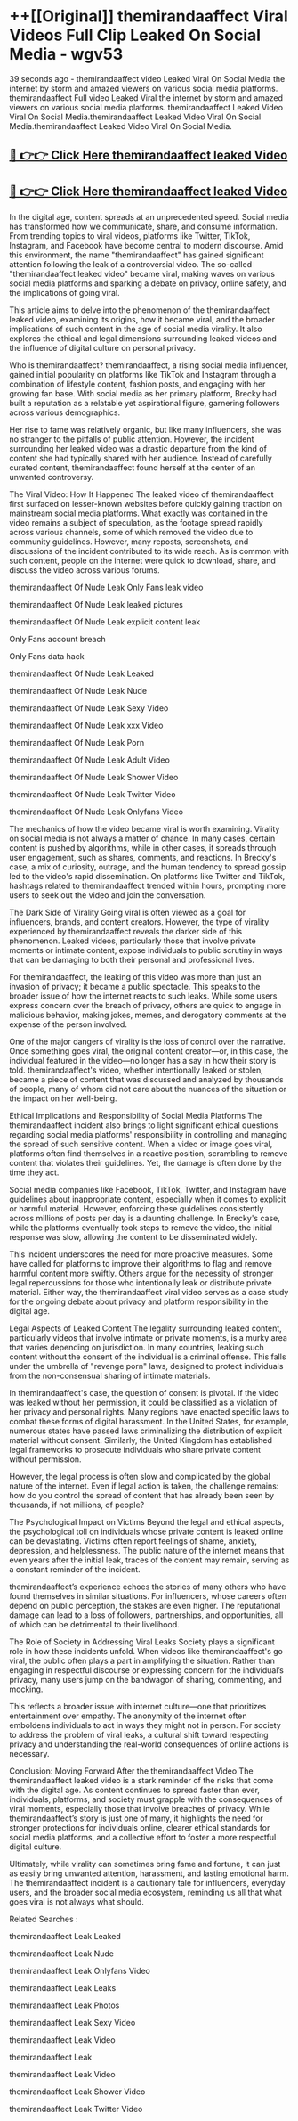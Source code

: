 # ++[[Original]] themirandaaffect Viral Videos Full Clip Leaked On Social Media - wgv53<br>

39 seconds ago - themirandaaffect video Leaked Viral On Social Media the internet by storm and amazed viewers on various social media platforms.
themirandaaffect Full video Leaked Viral the internet by storm and amazed viewers on various social media platforms. themirandaaffect Leaked Video Viral On Social Media.themirandaaffect Leaked Video Viral On Social Media.themirandaaffect Leaked Video Viral On Social Media.<br>


## [🔴 👉👉 Click Here themirandaaffect leaked Video ](https://onlyclips.site?title=themirandaaffect&ref=git)

## [🔴 👉👉 Click Here themirandaaffect leaked Video ](https://onlyclips.site?title=themirandaaffect&ref=git)

In the digital age, content spreads at an unprecedented speed. Social media has transformed how we communicate, share, and consume information. From trending topics to viral videos, platforms like Twitter, TikTok, Instagram, and Facebook have become central to modern discourse. Amid this environment, the name "themirandaaffect" has gained significant attention following the leak of a controversial video. The so-called "themirandaaffect leaked video" became viral, making waves on various social media platforms and sparking a debate on privacy, online safety, and the implications of going viral.

This article aims to delve into the phenomenon of the themirandaaffect leaked video, examining its origins, how it became viral, and the broader implications of such content in the age of social media virality. It also explores the ethical and legal dimensions surrounding leaked videos and the influence of digital culture on personal privacy.

Who is themirandaaffect?
themirandaaffect, a rising social media influencer, gained initial popularity on platforms like TikTok and Instagram through a combination of lifestyle content, fashion posts, and engaging with her growing fan base. With social media as her primary platform, Brecky had built a reputation as a relatable yet aspirational figure, garnering followers across various demographics.

Her rise to fame was relatively organic, but like many influencers, she was no stranger to the pitfalls of public attention. However, the incident surrounding her leaked video was a drastic departure from the kind of content she had typically shared with her audience. Instead of carefully curated content, themirandaaffect found herself at the center of an unwanted controversy.

The Viral Video: How It Happened
The leaked video of themirandaaffect first surfaced on lesser-known websites before quickly gaining traction on mainstream social media platforms. What exactly was contained in the video remains a subject of speculation, as the footage spread rapidly across various channels, some of which removed the video due to community guidelines. However, many reposts, screenshots, and discussions of the incident contributed to its wide reach. As is common with such content, people on the internet were quick to download, share, and discuss the video across various forums.

themirandaaffect Of Nude Leak Only Fans leak video

themirandaaffect Of Nude Leak leaked pictures

themirandaaffect Of Nude Leak explicit content leak

Only Fans account breach

Only Fans data hack

themirandaaffect Of Nude Leak Leaked

themirandaaffect Of Nude Leak Nude

themirandaaffect Of Nude Leak Sexy Video

themirandaaffect Of Nude Leak xxx Video

themirandaaffect Of Nude Leak Porn

themirandaaffect Of Nude Leak Adult Video

themirandaaffect Of Nude Leak Shower Video

themirandaaffect Of Nude Leak Twitter Video

themirandaaffect Of Nude Leak Onlyfans Video

The mechanics of how the video became viral is worth examining. Virality on social media is not always a matter of chance. In many cases, certain content is pushed by algorithms, while in other cases, it spreads through user engagement, such as shares, comments, and reactions. In Brecky's case, a mix of curiosity, outrage, and the human tendency to spread gossip led to the video's rapid dissemination. On platforms like Twitter and TikTok, hashtags related to themirandaaffect trended within hours, prompting more users to seek out the video and join the conversation.

The Dark Side of Virality
Going viral is often viewed as a goal for influencers, brands, and content creators. However, the type of virality experienced by themirandaaffect reveals the darker side of this phenomenon. Leaked videos, particularly those that involve private moments or intimate content, expose individuals to public scrutiny in ways that can be damaging to both their personal and professional lives.

For themirandaaffect, the leaking of this video was more than just an invasion of privacy; it became a public spectacle. This speaks to the broader issue of how the internet reacts to such leaks. While some users express concern over the breach of privacy, others are quick to engage in malicious behavior, making jokes, memes, and derogatory comments at the expense of the person involved.

One of the major dangers of virality is the loss of control over the narrative. Once something goes viral, the original content creator—or, in this case, the individual featured in the video—no longer has a say in how their story is told. themirandaaffect's video, whether intentionally leaked or stolen, became a piece of content that was discussed and analyzed by thousands of people, many of whom did not care about the nuances of the situation or the impact on her well-being.

Ethical Implications and Responsibility of Social Media Platforms
The themirandaaffect incident also brings to light significant ethical questions regarding social media platforms' responsibility in controlling and managing the spread of such sensitive content. When a video or image goes viral, platforms often find themselves in a reactive position, scrambling to remove content that violates their guidelines. Yet, the damage is often done by the time they act.

Social media companies like Facebook, TikTok, Twitter, and Instagram have guidelines about inappropriate content, especially when it comes to explicit or harmful material. However, enforcing these guidelines consistently across millions of posts per day is a daunting challenge. In Brecky's case, while the platforms eventually took steps to remove the video, the initial response was slow, allowing the content to be disseminated widely.

This incident underscores the need for more proactive measures. Some have called for platforms to improve their algorithms to flag and remove harmful content more swiftly. Others argue for the necessity of stronger legal repercussions for those who intentionally leak or distribute private material. Either way, the themirandaaffect viral video serves as a case study for the ongoing debate about privacy and platform responsibility in the digital age.

Legal Aspects of Leaked Content
The legality surrounding leaked content, particularly videos that involve intimate or private moments, is a murky area that varies depending on jurisdiction. In many countries, leaking such content without the consent of the individual is a criminal offense. This falls under the umbrella of "revenge porn" laws, designed to protect individuals from the non-consensual sharing of intimate materials.

In themirandaaffect's case, the question of consent is pivotal. If the video was leaked without her permission, it could be classified as a violation of her privacy and personal rights. Many regions have enacted specific laws to combat these forms of digital harassment. In the United States, for example, numerous states have passed laws criminalizing the distribution of explicit material without consent. Similarly, the United Kingdom has established legal frameworks to prosecute individuals who share private content without permission.

However, the legal process is often slow and complicated by the global nature of the internet. Even if legal action is taken, the challenge remains: how do you control the spread of content that has already been seen by thousands, if not millions, of people?

The Psychological Impact on Victims
Beyond the legal and ethical aspects, the psychological toll on individuals whose private content is leaked online can be devastating. Victims often report feelings of shame, anxiety, depression, and helplessness. The public nature of the internet means that even years after the initial leak, traces of the content may remain, serving as a constant reminder of the incident.

themirandaaffect’s experience echoes the stories of many others who have found themselves in similar situations. For influencers, whose careers often depend on public perception, the stakes are even higher. The reputational damage can lead to a loss of followers, partnerships, and opportunities, all of which can be detrimental to their livelihood.

The Role of Society in Addressing Viral Leaks
Society plays a significant role in how these incidents unfold. When videos like themirandaaffect's go viral, the public often plays a part in amplifying the situation. Rather than engaging in respectful discourse or expressing concern for the individual’s privacy, many users jump on the bandwagon of sharing, commenting, and mocking.

This reflects a broader issue with internet culture—one that prioritizes entertainment over empathy. The anonymity of the internet often emboldens individuals to act in ways they might not in person. For society to address the problem of viral leaks, a cultural shift toward respecting privacy and understanding the real-world consequences of online actions is necessary.

Conclusion: Moving Forward After the themirandaaffect Video
The themirandaaffect leaked video is a stark reminder of the risks that come with the digital age. As content continues to spread faster than ever, individuals, platforms, and society must grapple with the consequences of viral moments, especially those that involve breaches of privacy. While themirandaaffect’s story is just one of many, it highlights the need for stronger protections for individuals online, clearer ethical standards for social media platforms, and a collective effort to foster a more respectful digital culture.

Ultimately, while virality can sometimes bring fame and fortune, it can just as easily bring unwanted attention, harassment, and lasting emotional harm. The themirandaaffect incident is a cautionary tale for influencers, everyday users, and the broader social media ecosystem, reminding us all that what goes viral is not always what should.

Related Searches :

themirandaaffect Leak Leaked

themirandaaffect Leak Nude

themirandaaffect Leak Onlyfans Video

themirandaaffect Leak Leaks

themirandaaffect Leak Photos

themirandaaffect Leak Sexy Video

themirandaaffect Leak Video

themirandaaffect Leak

themirandaaffect Leak Video

themirandaaffect Leak Shower Video

themirandaaffect Leak Twitter Video

